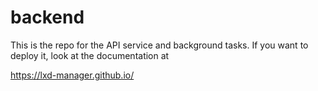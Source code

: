 # backend

This is the repo for the API service and background tasks. If you want to deploy it, look at the documentation at 

https://lxd-manager.github.io/